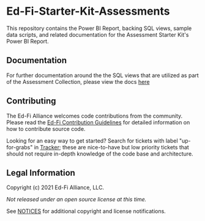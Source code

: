 # Ed-Fi-Starter-Kit-Assessments

This repository contains the Power BI Report, backing SQL views, sample data
scripts, and related documentation for the Assessment Starter Kit's Power BI
Report.

## Documentation

For further documentation around the the SQL views that are utilized as part
of the Assessment Collection, please view the docs
[here](/docs/AssessmentCollection.md)

## Contributing

The Ed-Fi Alliance welcomes code contributions from the community. Please read
the [Ed-Fi Contribution
Guidelines](https://techdocs.ed-fi.org/display/ETKB/Code+Contribution+Guidelines)
for detailed information on how to contribute source code.

Looking for an easy way to get started? Search for tickets with label
"up-for-grabs" in [Tracker](https://tracker.ed-fi.org/issues/?filter=14107);
these are nice-to-have but low priority tickets that should not require in-depth
knowledge of the code base and architecture.

## Legal Information

Copyright (c) 2021 Ed-Fi Alliance, LLC.

_Not released under an open source license at this time._

See [NOTICES](NOTICES.md) for additional copyright and license notifications.
